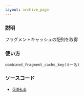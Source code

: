 ```yaml
---
layout: archive_page
---
```

### 説明
フラグメントキャッシュの配列を取得

### 使い方
    combined_fragment_cache_key(キー名)

### ソースコード
* [GitHub](https://github.com/rails/rails/blob/ac30e389ecfa0e26e3d44c1eda8488ddf63b3ecc/actionpack/lib/abstract_controller/caching/fragments.rb#L88)